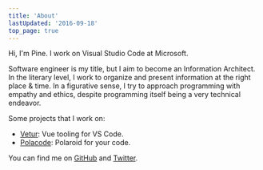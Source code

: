 ```yaml
---
title: 'About'
lastUpdated: '2016-09-18'
top_page: true
---
```


Hi, I'm Pine. I work on Visual Studio Code at Microsoft.

Software engineer is my title, but I aim to become an Information Architect. In the literary level, I work to organize and present information at the right place & time. In a figurative sense, I try to approach programming with empathy and ethics, despite programming itself being a very technical endeavor.

Some projects that I work on:

- [Vetur](https://github.com/vuejs/vetur): Vue tooling for VS Code.
- [Polacode](https://github.com/octref/polacode): Polaroid for your code.

You can find me on [GitHub](https://github.com/octref) and [Twitter](https://twitter.com/octref).